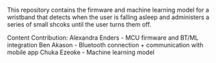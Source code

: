 This repository contains the firmware and machine learning model for a wristband that detects when the user is falling asleep and administers a series of small shcoks until the user turns them off.

Content Contribution:
Alexandra Enders - MCU firmware and BT/ML integration
Ben Akason - Bluetooth connection + communication with mobile app
Chuka Ezeoke - Machine learning model
